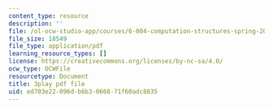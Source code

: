 ```yaml
---
content_type: resource
description: ''
file: /ol-ocw-studio-app/courses/6-004-computation-structures-spring-2017/ed703e22096db6b3066871f60adc8835_58edfKe-LO8.pdf
file_size: 18549
file_type: application/pdf
learning_resource_types: []
license: https://creativecommons.org/licenses/by-nc-sa/4.0/
ocw_type: OCWFile
resourcetype: Document
title: 3play pdf file
uid: ed703e22-096d-b6b3-0668-71f60adc8835
---
```

